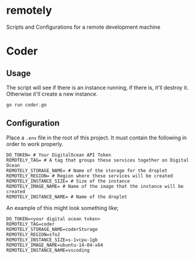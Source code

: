 # remotely
Scripts and Configurations for a remote development machine

# Coder

## Usage

The script will see if there is an instance running, if there is, it'll destroy it. Otherwise it'll create a new instance.

`go run coder.go`

## Configuration

Place a `.env` file in the root of this project. It must contain the following in order to work properly.

```
DO_TOKEN= # Your DigitalOcean API Token
REMOTELY_TAG= # A tag that groups these services together on Digital Ocean
REMOTELY_STORAGE_NAME= # Name of the storage for the droplet
REMOTELY_REGION= # Region where these services will be created
REMOTELY_INSTANCE_SIZE= # Size of the instance
REMOTELY_IMAGE_NAME= # Name of the image that the instance will be created
REMOTELY_INSTANCE_NAME= # Name of the droplet
```

An example of this might look something like;

```
DO_TOKEN=<your digital ocean token>
REMOTELY_TAG=coder
REMOTELY_STORAGE_NAME=coderStorage
REMOTELY_REGION=sfo2
REMOTELY_INSTANCE_SIZE=s-1vcpu-1gb
REMOTELY_IMAGE_NAME=ubuntu-14-04-x64
REMOTELY_INSTANCE_NAME=vscoding
```
